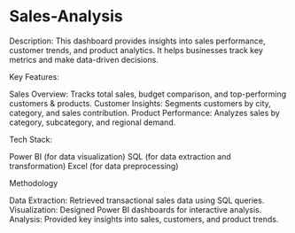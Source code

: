 # Sales-Analysis
Description: 
This dashboard provides insights into sales performance, customer trends, and product analytics. It helps businesses track key metrics and make data-driven decisions.

Key Features:

Sales Overview: Tracks total sales, budget comparison, and top-performing customers & products.
Customer Insights: Segments customers by city, category, and sales contribution.
Product Performance: Analyzes sales by category, subcategory, and regional demand.

Tech Stack:

Power BI (for data visualization)
SQL (for data extraction and transformation)
Excel (for data preprocessing)

 Methodology

Data Extraction: Retrieved transactional sales data using SQL queries.
Visualization: Designed Power BI dashboards for interactive analysis.
Analysis: Provided key insights into sales, customers, and product trends.

